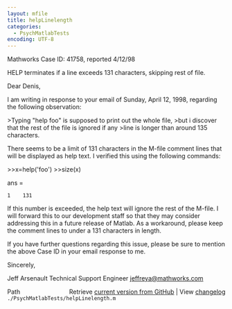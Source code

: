 ```yaml
---
layout: mfile
title: helpLinelength
categories:
  - PsychMatlabTests
encoding: UTF-8
---
```


Mathworks Case ID:  41758, reported 4/12/98

HELP terminates if a line exceeds 131 characters, skipping rest of file.

Dear Denis,

I am writing in response to your email of Sunday, April 12, 1998, regarding
the following observation:

\>Typing "help foo" is supposed to print out the whole file,
\>but i discover that the rest of the file is ignored if any
\>line is longer than around 135 characters.

There seems to be a limit of 131 characters in the M-file comment lines
that will be displayed as help text. I verified this using the following
commands:

\>\>x=help('foo')
\>\>size(x)

ans =

    1    131

If this number is exceeded, the help text will ignore the rest of the
M-file.  I will forward this to our development staff so that they may
consider addressing this in a future release of Matlab.  As a workaround,
please keep the comment lines to under a 131 characters in length.

If you have further questions regarding this issue, please be sure to
mention the above Case ID in your email response to me.

Sincerely,

Jeff Arsenault
Technical Support Engineer
jeffreya@mathworks.com


<div class="code_header" style="text-align:right;">
  <span style="float:left;">Path&nbsp;&nbsp;</span> <span class="counter">Retrieve <a href=
  "https://raw.github.com/Psychtoolbox-3/Psychtoolbox-3/beta/./PsychMatlabTests/helpLinelength.m">current version from GitHub</a> | View <a href=
  "https://github.com/Psychtoolbox-3/Psychtoolbox-3/commits/beta/./PsychMatlabTests/helpLinelength.m">changelog</a></span>
</div>
<div class="code">
  <code>./PsychMatlabTests/helpLinelength.m</code>
</div>
